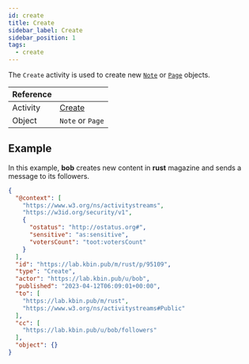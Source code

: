 ```yaml
---
id: create
title: Create
sidebar_label: Create
sidebar_position: 1
tags:
  - create
---
```


The `Create` activity is used to create new [`Note`](../objects/note) or [`Page`](../objects/page) objects.

| Reference |                                                                    |
|-----------|--------------------------------------------------------------------|
| Activity  | [Create](https://www.w3.org/TR/activitypub/#create-activity-inbox) |
| Object    | `Note` or `Page`                                                   |

## Example

In this example, **bob** creates new content in **rust** magazine and sends a message to its followers.

```json
{
  "@context": [
    "https://www.w3.org/ns/activitystreams",
    "https://w3id.org/security/v1",
    {
      "ostatus": "http://ostatus.org#",
      "sensitive": "as:sensitive",
      "votersCount": "toot:votersCount"
    }
  ],
  "id": "https://lab.kbin.pub/m/rust/p/95109",
  "type": "Create",
  "actor": "https://lab.kbin.pub/u/bob",
  "published": "2023-04-12T06:09:01+00:00",
  "to": [
    "https://lab.kbin.pub/m/rust",
    "https://www.w3.org/ns/activitystreams#Public"
  ],
  "cc": [
    "https://lab.kbin.pub/u/bob/followers"
  ],
  "object": {}
}
```

